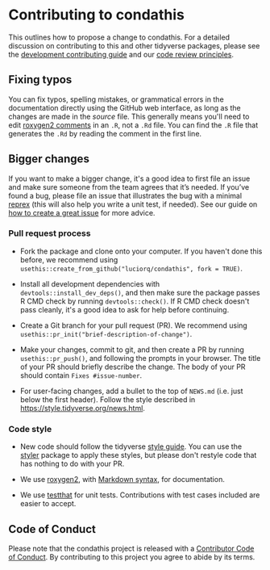 # Contributing to condathis

This outlines how to propose a change to condathis.
For a detailed discussion on contributing to this and other tidyverse packages, please see the [development contributing guide](https://rstd.io/tidy-contrib) and our [code review principles](https://code-review.tidyverse.org/).

## Fixing typos

You can fix typos, spelling mistakes, or grammatical errors in the documentation directly using the GitHub web interface, as long as the changes are made in the _source_ file.
This generally means you'll need to edit [roxygen2 comments](https://roxygen2.r-lib.org/articles/roxygen2.html) in an `.R`, not a `.Rd` file.
You can find the `.R` file that generates the `.Rd` by reading the comment in the first line.

## Bigger changes

If you want to make a bigger change, it's a good idea to first file an issue and make sure someone from the team agrees that it’s needed.
If you’ve found a bug, please file an issue that illustrates the bug with a minimal
[reprex](https://www.tidyverse.org/help/#reprex) (this will also help you write a unit test, if needed).
See our guide on [how to create a great issue](https://code-review.tidyverse.org/issues/) for more advice.

### Pull request process

* Fork the package and clone onto your computer. If you haven't done this before, we recommend using `usethis::create_from_github("luciorq/condathis", fork = TRUE)`.

* Install all development dependencies with `devtools::install_dev_deps()`, and then make sure the package passes R CMD check by running `devtools::check()`.
  If R CMD check doesn't pass cleanly, it's a good idea to ask for help before continuing.

* Create a Git branch for your pull request (PR).
  We recommend using `usethis::pr_init("brief-description-of-change")`.

* Make your changes, commit to git, and then create a PR by running
  `usethis::pr_push()`, and following the prompts in your browser.
  The title of your PR should briefly describe the change.
  The body of your PR should contain `Fixes #issue-number`.

* For user-facing changes, add a bullet to the top of `NEWS.md` (i.e. just below the first header).
  Follow the style described in <https://style.tidyverse.org/news.html>.

### Code style

* New code should follow the tidyverse [style guide](https://style.tidyverse.org).
  You can use the [styler](https://CRAN.R-project.org/package=styler)
  package to apply these styles, but please don't restyle code that has
  nothing to do with your PR.

* We use [roxygen2](https://cran.r-project.org/package=roxygen2),
  with [Markdown syntax](https://cran.r-project.org/web/packages/roxygen2/vignettes/rd-formatting.html),
  for documentation.

* We use [testthat](https://cran.r-project.org/package=testthat) for unit tests.
   Contributions with test cases included are easier to accept.

## Code of Conduct

Please note that the condathis project is released with a
[Contributor Code of Conduct](CODE_OF_CONDUCT.md). By contributing to this
project you agree to abide by its terms.
